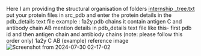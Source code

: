 Here I am providing the structural organisation of folders 
[internship _tree.txt](https://github.com/user-attachments/files/16425024/internship._tree.txt)
put your protein files in src_pdb and enter the protein details in the pdb_details text file example : 1a2y.pdb chains it contain antigen C and antibody chain AB 
mention details in pdb_details text file like this-  first pdb id and then antigen chain and antibiody chains (note: please follow this order only) 
1a2y C AB (example) reference image ![Screenshot from 2024-07-30 02-17-02](https://github.com/user-attachments/assets/bd67c09f-3a3c-417f-94d1-1a51baab1923)


   
